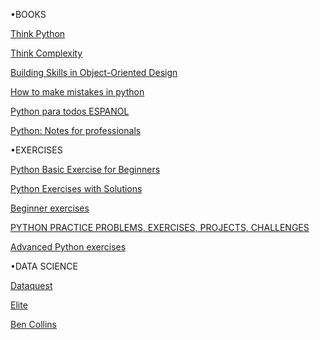 •BOOKS


<a href="http://www.stilson.net/documentation/thinkpython.pdf">Think Python</a>

<a href="http://www.greenteapress.com/complexity/thinkcomplexity.pdf">Think Complexity</a>

<a href="http://www.itmaybeahack.com/buildingskills/oodesign.html#book-oodesign">Building Skills in Object-Oriented Design</a>

<a href="https://www.oreilly.com/programming/free/files/how-to-make-mistakes-in-python.pdf">How to make mistakes in python</a>

<a href="https://launchpadlibrarian.net/18980633/Python%20para%20todos.pdf">Python para todos ESPANOL</a>

<a href="https://pdfhost.io/v/pm8jwGEVp_Python_Notes_for_Professionals.pdf">Python: Notes for professionals</a>




•EXERCISES


<a href="https://pynative.com/python-basic-exercise-for-beginners/">Python Basic Exercise for Beginners</a>

<a href="https://pynative.com/python-exercises-with-solutions/">Python Exercises with Solutions</a>

<a href="https://pythonbasics.org/exercises/">Beginner exercises</a>

<a href="https://practity.com/343-2/">PYTHON PRACTICE PROBLEMS, EXERCISES,  PROJECTS, CHALLENGES</a>

<a href="https://aspp.school/python-summerschool-2011/_media/materials/advanced_python/exercises_and_solutions.pdf">Advanced Python exercises</a>




•DATA SCIENCE


<a href="https://www.dataquest.io/">Dataquest</a>

<a href="https://elitedatascience.com/">Elite</a>

<a href="https://courses.benlcollins.com/p/advanced30?affcode=69396_6modibpf">Ben Collins</a>
